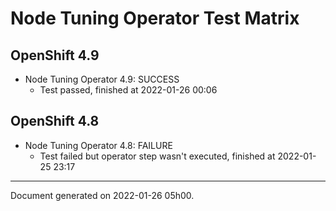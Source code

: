
Node Tuning Operator Test Matrix
================================

OpenShift 4.9
-------------



* Node Tuning Operator 4.9: SUCCESS
  - Test passed, finished at 2022-01-26 00:06

OpenShift 4.8
-------------



* Node Tuning Operator 4.8: FAILURE
  - Test failed but operator step wasn't executed, finished at 2022-01-25 23:17

---
Document generated on 2022-01-26 05h00.
